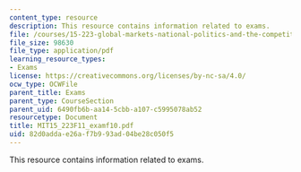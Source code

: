```yaml
---
content_type: resource
description: This resource contains information related to exams.
file: /courses/15-223-global-markets-national-politics-and-the-competitive-advantage-of-firms-fall-2011/82d0addae26af7b993ad04be28c050f5_MIT15_223F11_examf10.pdf
file_size: 98630
file_type: application/pdf
learning_resource_types:
- Exams
license: https://creativecommons.org/licenses/by-nc-sa/4.0/
ocw_type: OCWFile
parent_title: Exams
parent_type: CourseSection
parent_uid: 6490fb6b-aa14-5cbb-a107-c5995078ab52
resourcetype: Document
title: MIT15_223F11_examf10.pdf
uid: 82d0adda-e26a-f7b9-93ad-04be28c050f5
---
```

This resource contains information related to exams.
